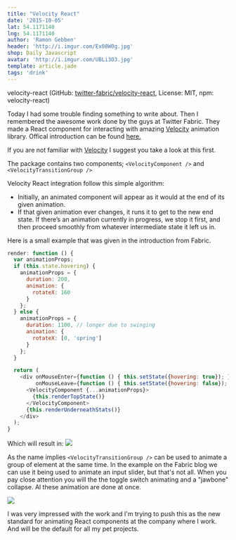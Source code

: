```yaml
---
title: "Velocity React"
date: '2015-10-05'
lat: 54.1171140
lng: 54.1171140
author: 'Ramon Gebben'
header: 'http://i.imgur.com/Ex08W0g.jpg'
shop: Daily Javascript
avatar: 'http://i.imgur.com/UBLi3O3.jpg'
template: article.jade
tags: 'drink'
---
```


velocity-react (GitHub: [twitter-fabric/velocity-react](https://github.com/twitter-fabric/velocity-react), License: MIT, npm: velocity-react)

Today I had some trouble finding something to write about. Then I remembered the awesome work done by the guys at Twitter Fabric. They made a React component for interacting with amazing [Velocity](http://julian.com/research/velocity/) animation library.
Offical introduction can be found [here.](https://fabric.io/blog/introducing-the-velocityreact-library)

If you are not familiar with [Velocity](http://julian.com/research/velocity/) I suggest you take a look at this first.


The package contains two components; `<VelocityComponent />` and `<VelocityTransitionGroup />`

Velocity React integration follow this simple algorithm:

- Initially, an animated component will appear as it would at the end of its given animation.
- If that given animation ever changes, it runs it to get to the new end state. If there’s an animation currently in progress, we stop it first, and then proceed smoothly from whatever intermediate state it left us in.

Here is a small example that was given in the introduction from Fabric.

```javascript
render: function () {
  var animationProps;
  if (this.state.hovering) {
    animationProps = {
      duration: 200,
      animation: {
        rotateX: 160
      }
    };
  } else {
    animationProps = {
      duration: 1100, // longer due to swinging
      animation: {
        rotateX: [0, 'spring']
      }
    };
  }

  return (
    <div onMouseEnter={function () { this.setState({hovering: true}); }}
         onMouseLeave={function () { this.setState({hovering: false}); }}>
      <VelocityComponent {...animationProps}>
        {this.renderTopState()}
      </VelocityComponent>
      {this.renderUnderneathStats()}
    </div>
  );
}
```
Which will result in:
<img src="https://static1.squarespace.com/static/54ac6f9ae4b0cf1d82a4b59e/t/560a9a19e4b08fcd39795d27/1443535397904/release_summary.gif?format=300w" tyle="max-width: 320px; width: 100%; position:static;">

As the name implies `<VelocityTransitionGroup />` can be used to animate a group of element at the same time. In the example on the Fabric blog we can use it being used to animate an input slider, but that's not all. When you pay close attention you will the the toggle switch animating and a "jawbone" collapse. Al these animation are done at once.

<img src="https://static1.squarespace.com/static/54ac6f9ae4b0cf1d82a4b59e/t/560a9a69e4b0a427e3b70022/1443535503361/?format=750w" tyle="max-width: 320px; width: 100%; position:static;">

I was very impressed with the work and I'm trying to push this as the new standard for animating React components at the company where I work. And will be the default for all my pet projects.
